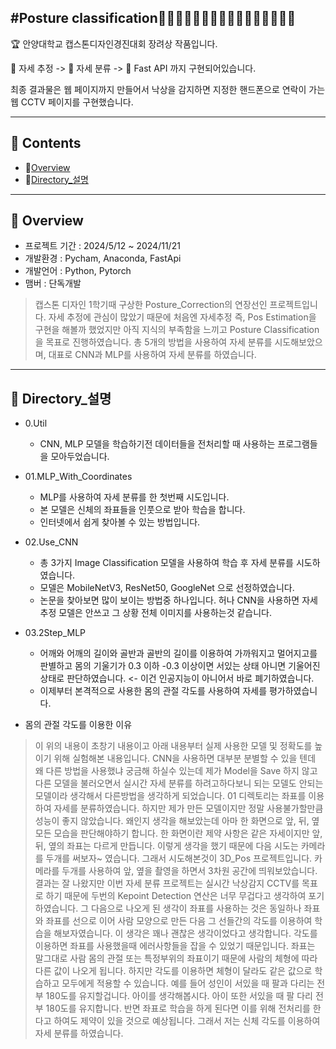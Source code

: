#Posture classification🙎‍♂🙅‍♂🙆‍♂💁‍♂🙋‍♂🙇‍♂🤦‍♂🤷‍♂
------------
🏆 안양대학교 캡스톤디자인경진대회 장려상 작품입니다.

🧬 자세 추정 -> 🧬 자세 분류 -> 📡 Fast API 까지 구현되어있습니다.

최종 결과물은 웹 페이지까지 만들어서 낙상을 감지하면 지정한 핸드폰으로 연락이 가는 웹 CCTV 페이지를 구현했습니다.

------------
## 📂 Contents
  - 👀[Overview](#Overview)
  - 📂[Directory_설명](#Directory_설명)
------------
## 👀 Overview
 - 프로젝트 기간 : 2024/5/12 ~ 2024/11/21
 - 개발환경 : Pycham, Anaconda, FastApi
 - 개발언어 : Python, Pytorch
 - 맴버 : 단독개발
> 캡스톤 디자인 1학기때 구상한 Posture_Correction의 연장선인 프로젝트입니다. 자세 추정에 관심이 많았기 때문에 처음엔 자세추정 즉, Pos Estimation을 구현을 해볼까 했었지만 아직 지식의 부족함을 느끼고 Posture Classification을 목표로 진행하였습니다. 총 5개의 방법을 사용하여 자세 분류를 시도해보았으며, 대표로 CNN과 MLP를 사용하여 자세 분류를 하였습니다.
------------
## 📂 Directory_설명
+ 0.Util
  + CNN, MLP 모델을 학습하기전 데이터들을 전처리할 때 사용하는 프로그램들을 모아두었습니다.
    
+ 01.MLP_With_Coordinates
  + MLP를 사용하여 자세 분류를 한 첫번째 시도입니다.
  + 본 모델은 신체의 좌표들을 인풋으로 받아 학습을 합니다.
  + 인터넷에서 쉽게 찾아볼 수 있는 방법입니다.
    
+ 02.Use_CNN
  + 총 3가지 Image Classification 모델을 사용하여 학습 후 자세 분류를 시도하였습니다.
  + 모델은 MobileNetV3, ResNet50, GoogleNet 으로 선정하였습니다.
  + 논문을 찾아보면 많이 보이는 방법중 하나입니다. 허나 CNN을 사용하면 자세 추정 모델은 안쓰고 그 상황 전체 이미지를 사용하는것 같습니다.

+ 03.2Step_MLP
  + 어깨와 어깨의 길이와 골반과 골반의 길이를 이용하여 가까워지고 멀어지고를 판별하고 몸의 기울기가 0.3 이하 -0.3 이상이면 서있는 상태 아니면 기울어진 상태로 판단하였습니다. <- 이건 인공지능이 아니어서 바로 폐기하였습니다.
  + 이제부터 본격적으로 사용한 몸의 관절 각도를 사용하여 자세를 평가하였습니다.

+ 몸의 관절 각도를 이용한 이유
> 이 위의 내용이 초창기 내용이고 아래 내용부터 실제 사용한 모델 및 정확도를 높이기 위해 실험해본 내용입니다. CNN을 사용하면 대부분 분별할 수 있을 텐데 왜 다른 방법을 사용했냐 궁금해 하실수 있는데 제가 Model을 Save 하지 않고 다른 모델을 불러오면서 실시간 자세 분류를 하려고하다보니 되는 모델도 안되는 모델이라 생각해서 다른방법을 생각하게 되었습니다. 01 디렉토리는 좌표를 이용하여 자세를 분류하였습니다. 하지만 제가 만든 모델이지만 정말 사용불가할만큼 성능이 좋지 않았습니다. 왜인지 생각을 해보았는데 아마 한 화면으로 앞, 뒤, 옆 모든 모습을 판단해야하기 합니다. 한 화면이란 제약 사항은 같은 자세이지만 앞, 뒤, 옆의 좌표는 다르게 만듭니다. 이렇게 생각을 했기 때문에 다음 시도는 카메라를 두개를 써보자~ 였습니다. 그래서 시도해본것이 3D_Pos 프로젝트입니다. 카메라를 두개를 사용하여 앞, 옆을 촬영을 하면서 3차원 공간에 띄워보았습니다. 결과는 잘 나왔지만 이번 자세 분류 프로젝트는 실시간 낙상감지 CCTV를 목표로 하기 때문에 두번의 Kepoint Detection 연산은 너무 무겁다고 생각하여 포기하였습니다. 그 다음으로 나오게 된 생각이 좌표를 사용하는 것은 동일하나 좌표와 좌표를 선으로 이어 사람 모양으로 만든 다음 그 선들간의 각도를 이용하여 학습을 해보자였습니다. 이 생각은 꽤나 괜찮은 생각이었다고 생각합니다. 각도를 이용하면 좌표를 사용했을때 에러사항들을 잡을 수 있었기 때문입니다. 좌표는 말그대로 사람 몸의 관절 또는 특정부위의 좌표이기 때문에 사람의 체형에 따라 다른 값이 나오게 됩니다. 하지만 각도를 이용하면 체형이 달라도 같은 값으로 학습하고 모두에게 적용할 수 있습니다. 예를 들어 성인이 서있을 때 팔과 다리는 전부 180도를 유지할겁니다. 아이를 생각해봅시다. 아이 또한 서있을 때 팔 다리 전부 180도를 유지합니다. 반면 좌표로 학습을 하게 된다면 이를 위해 전처리를 한다고 하여도 제약이 있을 것으로 예상됩니다. 그래서 저는 신체 각도를 이용하여 자세 분류를 하였습니다.

